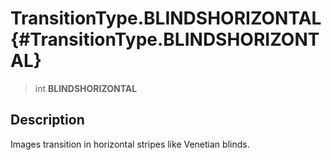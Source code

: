 TransitionType.BLINDSHORIZONTAL {#TransitionType.BLINDSHORIZONTAL}
===============================

> int **BLINDSHORIZONTAL**

Description
-----------

Images transition in horizontal stripes like Venetian blinds.
